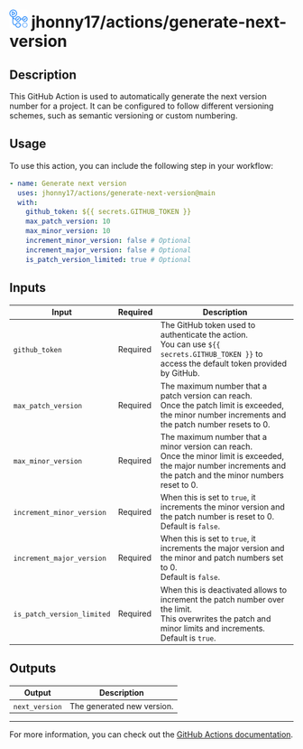 # <img src="../assets/images/github-actions-logo.png" alt="github actions logo" style="height: 32px"  /> jhonny17/actions/generate-next-version

## Description

This GitHub Action is used to automatically generate the next version number for a project. It can be configured to follow different versioning schemes, such as semantic versioning or custom numbering.

## Usage

To use this action, you can include the following step in your workflow:

```yaml
- name: Generate next version
  uses: jhonny17/actions/generate-next-version@main
  with:
    github_token: ${{ secrets.GITHUB_TOKEN }}
    max_patch_version: 10
    max_minor_version: 10
    increment_minor_version: false # Optional
    increment_major_version: false # Optional
    is_patch_version_limited: true # Optional
```

## Inputs

| Input                      | Required | Description                                                                                                                                                           |
| -------------------------- | -------- | --------------------------------------------------------------------------------------------------------------------------------------------------------------------- |
| `github_token`             | Required | The GitHub token used to authenticate the action.<br />You can use `${{ secrets.GITHUB_TOKEN }}` to access the default token provided by GitHub.                      |
| `max_patch_version`        | Required | The maximum number that a patch version can reach.<br />Once the patch limit is exceeded, the minor number increments and the patch number resets to 0.               |
| `max_minor_version`        | Required | The maximum number that a minor version can reach.<br />Once the minor limit is exceeded, the major number increments and the patch and the minor numbers reset to 0. |
| `increment_minor_version`  | Required | When this is set to `true`, it increments the minor version and the patch number is reset to 0.<br />Default is `false`.                                              |
| `increment_major_version`  | Required | When this is set to `true`, it increments the major version and the minor and patch numbers set to 0.<br />Default is `false`.                                        |
| `is_patch_version_limited` | Required | When this is deactivated allows to increment the patch number over the limit.<br />This overwrites the patch and minor limits and increments.<br />Default is `true`. |

## Outputs

| Output         | Description                |
| -------------- | -------------------------- |
| `next_version` | The generated new version. |

---

For more information, you can check out the [GitHub Actions documentation](https://docs.github.com/en/actions).
